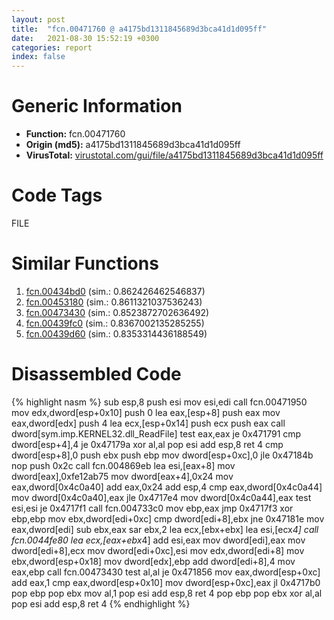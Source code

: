 ```yaml
---
layout: post
title:  "fcn.00471760 @ a4175bd1311845689d3bca41d1d095ff"
date:   2021-08-30 15:52:19 +0300
categories: report
index: false
---
```


# Generic Information
- **Function:** fcn.00471760
- **Origin (md5):** a4175bd1311845689d3bca41d1d095ff
- **VirusTotal:** [virustotal.com/gui/file/a4175bd1311845689d3bca41d1d095ff][virustotal_ref]

# Code Tags
<span class="tag" id="FILE">FILE</span>


# Similar Functions

1. [fcn.00434bd0][similar_1_ref] (sim.: 0.862426462546837)
2. [fcn.00453180][similar_2_ref] (sim.: 0.8611321037536243)
3. [fcn.00473430][similar_3_ref] (sim.: 0.8523872702636492)
4. [fcn.00439fc0][similar_4_ref] (sim.: 0.8367002135285255)
5. [fcn.00439d60][similar_5_ref] (sim.: 0.8353314436188549)


# Disassembled Code

{% highlight nasm %}
sub esp,8
push esi
mov esi,edi
call fcn.00471950
mov edx,dword[esp+0x10]
push 0
lea eax,[esp+8]
push eax
mov eax,dword[edx]
push 4
lea ecx,[esp+0x14]
push ecx
push eax
call dword[sym.imp.KERNEL32.dll_ReadFile]
test eax,eax
je 0x471791
cmp dword[esp+4],4
je 0x47179a
xor al,al
pop esi
add esp,8
ret 4
cmp dword[esp+8],0
push ebx
push ebp
mov dword[esp+0xc],0
jle 0x47184b
nop 
push 0x2c
call fcn.004869eb
lea esi,[eax+8]
mov dword[eax],0xfe12ab75
mov dword[eax+4],0x24
mov eax,dword[0x4c0a40]
add eax,0x24
add esp,4
cmp eax,dword[0x4c0a44]
mov dword[0x4c0a40],eax
jle 0x4717e4
mov dword[0x4c0a44],eax
test esi,esi
je 0x4717f1
call fcn.004733c0
mov ebp,eax
jmp 0x4717f3
xor ebp,ebp
mov ebx,dword[edi+0xc]
cmp dword[edi+8],ebx
jne 0x47181e
mov eax,dword[edi]
sub ebx,eax
sar ebx,2
lea ecx,[ebx+ebx]
lea esi,[ecx*4]
call fcn.0044fe80
lea ecx,[eax+ebx*4]
add esi,eax
mov dword[edi],eax
mov dword[edi+8],ecx
mov dword[edi+0xc],esi
mov edx,dword[edi+8]
mov ebx,dword[esp+0x18]
mov dword[edx],ebp
add dword[edi+8],4
mov eax,ebp
call fcn.00473430
test al,al
je 0x471856
mov eax,dword[esp+0xc]
add eax,1
cmp eax,dword[esp+0x10]
mov dword[esp+0xc],eax
jl 0x4717b0
pop ebp
pop ebx
mov al,1
pop esi
add esp,8
ret 4
pop ebp
pop ebx
xor al,al
pop esi
add esp,8
ret 4
{% endhighlight %}


[similar_1_ref]: /report/fcn.00434bd0@a4175bd1311845689d3bca41d1d095ff
[similar_2_ref]: /report/fcn.00453180@a4175bd1311845689d3bca41d1d095ff
[similar_3_ref]: /report/fcn.00473430@a4175bd1311845689d3bca41d1d095ff
[similar_4_ref]: /report/fcn.00439fc0@a4175bd1311845689d3bca41d1d095ff
[similar_5_ref]: /report/fcn.00439d60@a4175bd1311845689d3bca41d1d095ff
[virustotal_ref]: https://www.virustotal.com/gui/file/a4175bd1311845689d3bca41d1d095ff